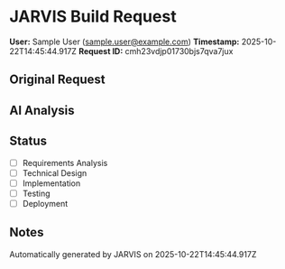# JARVIS Build Request

**User:** Sample User (sample.user@example.com)
**Timestamp:** 2025-10-22T14:45:44.917Z
**Request ID:** cmh23vdjp01730bjs7qva7jux

## Original Request


## AI Analysis


## Status
- [ ] Requirements Analysis
- [ ] Technical Design
- [ ] Implementation
- [ ] Testing
- [ ] Deployment

## Notes
Automatically generated by JARVIS on 2025-10-22T14:45:44.917Z